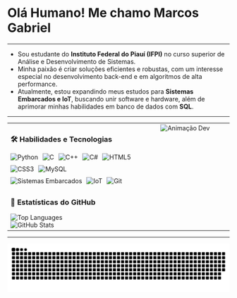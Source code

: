 # Olá Humano! Me chamo Marcos Gabriel

---

* Sou estudante do **Instituto Federal do Piauí (IFPI)** no curso superior de Análise e Desenvolvimento de Sistemas.
* Minha paixão é criar soluções eficientes e robustas, com um interesse especial no desenvolvimento back-end e em algoritmos de alta performance.
* Atualmente, estou expandindo meus estudos para **Sistemas Embarcados e IoT**, buscando unir software e hardware, além de aprimorar minhas habilidades em banco de dados com **SQL**.

---

<div align="center">

<table border="0" cellpadding="0" cellspacing="0">
  <tr>
    <td style="vertical-align: top; width: 60%; padding-right: 20px;">
      
  <h3>🛠️ Habilidades e Tecnologias</h3>
  <div style="display: flex; flex-wrap: wrap; gap: 10px; margin-bottom: 30px;">
    <img src="https://img.shields.io/badge/Python-3776AB?style=for-the-badge&logo=python&logoColor=white" alt="Python">
    <img src="https://img.shields.io/badge/C-A8B9CC?style=for-the-badge&logo=c&logoColor=black" alt="C">
    <img src="https://img.shields.io/badge/C%2B%2B-00599C?style=for-the-badge&logo=cplusplus&logoColor=white" alt="C++">
    <img src="https://img.shields.io/badge/C%23-239120?style=for-the-badge&logo=c-sharp&logoColor=white" alt="C#">
    <img src="https://img.shields.io/badge/HTML5-E34F26?style=for-the-badge&logo=html5&logoColor=white" alt="HTML5">
    <img src="https://img.shields.io/badge/CSS3-1572B6?style=for-the-badge&logo=css3&logoColor=white" alt="CSS3">
    <img src="https://img.shields.io/badge/MySQL-005C84?style=for-the-badge&logo=mysql&logoColor=white" alt="MySQL">
    <img src="https://img.shields.io/badge/Sistemas_Embarcados-5A647E?style=for-the-badge&logo=raspberry-pi&logoColor=white" alt="Sistemas Embarcados">
    <img src="https://img.shields.io/badge/IoT-212121?style=for-the-badge&logo=google-cloud&logoColor=white" alt="IoT">
    <img src="https://img.shields.io/badge/Git-F05032?style=for-the-badge&logo=git&logoColor=white" alt="Git">
  </div>

  <h3>🚀 Estatísticas do GitHub</h3>
  <img src="https://github-readme-stats.vercel.app/api/top-langs?username=marcosgabrielms&theme=merko&layout=compact&langs_count=8&card_width=320&hide_border=true" alt="Top Languages"/>
  <br>
  <img src="https://github-readme-stats.vercel.app/api?username=marcosgabrielms&show_icons=true&include_all_commits=true&count_private=true&theme=merko&hide_border=true" alt="GitHub Stats"/>
      
</td>
<td style="vertical-align: top; width: 40%; text-align: center;">
  <img src="https://raw.githubusercontent.com/marcosgabrielms/marcosgabrielms/main/assets/devariogif.gif" alt="Animação Dev" width="90%">
</td>
  </tr>
</table>

---

<picture>
  <source media="(prefers-color-scheme: dark)" srcset="https://raw.githubusercontent.com/marcosgabrielms/marcosgabrielms/output/github-contribution-grid-snake-dark.svg">
  <source media="(prefers-color-scheme: light)" srcset="https://raw.githubusercontent.com/marcosgabrielms/marcosgabrielms/output/github-contribution-grid-snake.svg">
  <img alt="github contribution grid snake animation" src="https://raw.githubusercontent.com/marcosgabrielms/marcosgabrielms/output/github-contribution-grid-snake.svg">
</picture>

</div>
